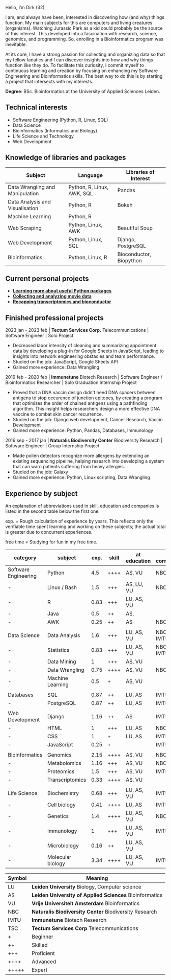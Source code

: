 Hello, I’m Dirk (32),

I am, and always have been, interested in discovering how (and why) things function.
My main subjects for this are computers and living creatures (organisms).
Watching Jurassic Park as a kid could probably be the source of this interest.
This developed into a fascination with research, science, genomics, and programming.
So, enrolling in a Bioinformatics program was inevitable.

At its core, I have a strong passion for collecting and organizing data so that my fellow fanatics and I can discover insights into how and why things function like they do.
To facilitate this curiosity, I commit myself to continuous learning and creation by focusing on enhancing my Software Engineering and Bioinformatics skills.
The best way to do this is by starting a project that intersects with my interests.

**Degree**: BSc. Bioinformatics at the University of Applied Sciences Leiden.

## Technical interests
- Software Engineering (Python, R, Linux, SQL)
- Data Science
- Bioinformatics (Informatics and Biology)
- Life Science and Technology
- Web Development

## Knowledge of libraries and packages

<!--- https://www.tablesgenerator.com/markdown_tables --->

| Subject                         | Language                   | Libraries of Interest   |
|---------------------------------|----------------------------|-------------------------|
| Data Wrangling and Manipulation | Python, R, Linux, AWK, SQL | Pandas                  |
| Data Analysis and Visualisation | Python, R                  | Bokeh                   |
| Machine Learning                | Python, R                  |                         |
| Web Scraping                    | Python, Linux, AWK         | Beautiful Soup          |
| Web Development                 | Python, Linux, SQL         | Django, PostgreSQL      |
| Bioinformatics                  | Python, Linux, R           | Bioconductor, Biopython |


## Current personal projects
- [**Learning more about useful Python packages**](https://github.com/DirkTorre/Python---packages-and-built-in-functionality)
- [**Collecting and analyzing movie data**](https://github.com/DirkTorre/imdb)
- [**Recapping transcriptomics and bioconductor**](https://github.com/DirkTorre/bioconductor)

##  Finished professional projects
2023 jan - 2023 feb | **Tectum Services Corp.** Telecommunications | Software Engineer | Solo Project

- Decreased labor intensity of cleaning and summarizing appointment data by developing a plug-in for Google Sheets in JavaScript, leading to insights into network engineering obstacles and team performance.
- Studied on the job: JavaScript, Google Sheets API
- Gained more experience: Data Wrangling
  
2019 feb - 2020 feb | **Immunetune** Biotech Research | Software Engineer / Bioinformatics Researcher | Solo Graduation Internship Project

- Proved that a DNA vaccin design didn't need DNA spacers between antigens to stop occurence of junction epitopes,
by creating a program that optimizes the order of chained antigens using a pathfinding algorithm.
This insight helps researchers design a more effective DNA vaccine to combat skin cancer recurrence.
- Studied on the job: Django web development, Cancer Research, Vaccin Development
- Gained more experience: Python, Pandas, Databases, Immunology

<!-- Optimalization of a DNA-vaccine. Graduation internship. Development of software that helped minimize the juncture epitopes of a DNA vaccine for a mouse melanoma model. The project ended in the development phase in 2020. In early 2020 the project was restarted to produce a working GUI on a desktop to help ImmuneTune enhance an experimental corona vaccine. (Python, Pandas, Django, Linux) -->

2016 sep - 2017 jan | **Naturalis Biodiversity Center** Biodiversity Research | Software Engineer | Group Internship Project

- Made pollen detectors recognize more allergens by extending an existing sequencing pipeline, helping research into developing a system that can warn patients suffering from heavy allergies.
- Studied on the job: Galaxy
- Gained more experience: Python, Linux scripting, Data Wrangling

<!---
| period              | company                           | Role                  | description                                                                                                                                                                                                                                                                                                                                                                                                                                                                                                                                                                                                                                                                                                                                                                            |
|---------------------|-----------------------------------|-----------------------|----------------------------------------------------------------------------------------------------------------------------------------------------------------------------------------------------------------------------------------------------------------------------------------------------------------------------------------------------------------------------------------------------------------------------------------------------------------------------------------------------------------------------------------------------------------------------------------------------------------------------------------------------------------------------------------------------------------------------------------------------------------------------------------|
| 2023 jan - 2023 feb | **Tectum Services Corp**          | Software Engineer     | Decreased labor intensity of cleaning and summarising appointment data by developing a plug-in for Google Sheets in JavaScript, leading to insights into network engineering obstacles and team performance. Studied on the job: Javascript and Google Sheets API.                                                                                                                                                                                                                                                                                                                                                                                                                                                                                                                     |
| 2019 feb - 2020 feb | **Immunetune**                    | Intern Bioinformatics | Graduation. Proved the possibility of a DNA-vaccin design that doesn't need DNA spacers between antigens to stop the occurence of junction epitopes. This was done by creating a program for researchers that optimises the order of chained antigens using an pathfinding algorithm. This insight helps researchers with designing a more effecive DNA vaccine to combat skin cancer recurrence. I accepted a request from Immunetune to continue on the project after my 2020 graduation, to help ImmuneTune enhance an experimental corona vaccine targeting SARS-CoV-2, the virus responsible for the COVID-19 pandemic. Studied on the job: Algorithms; Vaccin Development; Cancer Biology and Web Development with Django. Extended my experience with Python, Pandas and Linux. |
| 2016 sep - 2017 jan | **Naturalis Biodiversity Center** | Intern Bioinformatics | Made pollen detector recognize more allergens by extending an existing sequencing pipeline. The detection of allergens such as animal hairs is now possible. Studied on the job: Galaxy. I extended my experience with Python and Linux scripting.                                                                                                                                                                                                                                                                                                                                                                                                                                                                                                                                     |
--->


<!--- Best summary ever: Graduation. Proved the possibility of a DNA-vaccin design that doesn't need DNA spacers between antigens to stop the occurence of junction epitopes. This was done by creating a program for researchers that optimises the order of chained antigens using an pathfinding algorithm. This insight helps researchers with designing a more effecive DNA vaccine to combat skin cancer recurrence. I accepted a request from Immunetune to continue on the project after my 2020 graduation, to help ImmuneTune enhance an experimental corona vaccine targeting SARS-CoV-2, the virus responsible for the COVID-19 pandemic. Studied on the job: Algorithms; Vaccin Development; Cancer Biology and Web Development with Django. Gained more experience using Python, Pandas and Linux.--->

## Experience by subject

<!--- https://www.tablesgenerator.com/markdown_tables --->
An explanation of abbreviations used in skill, education and companies is listed in the second table below the first one.

exp. = Rough calculation of experience by years. This reflects only the verifiable time spent learning and working on these subjects; the actual total is greater due to concurrent experiences.

free time = Studying for fun in my free time.

| category             | subject           | exp.       | skill | at education | at companies   | free time            |
|----------------------|-------------------|------------|-------|--------------|----------------|----------------------|
| Software Engineering | Python            | 4.5        | ++++  | AS, VU       | NBC, IMTU      | X                    |
| -                    | Linux / Bash      | 1.5        | +++   | AS, LU, VU   | NBC, IMTU      | X                    |
| -                    | R                 | 0.83       | +++   | LU, AS, VU   |                | X                    |
| -                    | Java              | 0.5        | ++    | AS,          |                |                      |
| -                    | AWK               | 0.25       | ++    | AS           | NBC            |                      |
|                                                                                                                      |
| Data Science         | Data Analysis     | 1.6        | +++   | LU, AS, VU   | NBC, IMTU, TSC | X                    |
| -                    | Statistics        | 0.83       | +++   | LU, AS, VU   | NBC, IMTU, TSC |                      |
| -                    | Data Mining       | 1          | +++   | AS, VU       |                |                      |
| -                    | Data Wrangling    | 0.75       | ++++  | AS, VU       | NBC, TSC       | X                    |
| -                    | Machine Learning  | 0.5        | +     | AS, VU       |                |                      |
|                                                                                                                      |
| Databases            | SQL               | 0.87       | ++    | LU, AS       | IMTU           | X                    |
| -                    | PostgreSQL        | 0.87       | ++    | LU, AS       | IMTU           |                      |
|                                                                                                                      |
| Web Development      | Django            | 1.16       | ++    | AS           | IMTU           | X                    |
| -                    | HTML              | 1          | +++   | LU, AS       | NBC, IMTU      | X                    |
| -                    | CSS               | 1          | +     | LU, AS       | IMTU           | X                    |
| -                    | JavaScript        | 0.25       | +     |              | IMTU, TSC      |                      |
|                                                                                                                      |
| Bioinformatics       | Genomics          | 2.15       | ++++  | AS, VU       | NBC, IMTU      | X                    |
| -                    | Metabolomics      | 1.16       | +++   | AS, VU       | NBC, IMTU      |                      |
| -                    | Proteomics        | 1.5        | +++   | AS, VU       | IMTU           |                      |
| -                    | Transcriptomics   | 0.33       | ++++  | AS, VU       |                | X                    |
|                                                                                                                      |
| Life Science         | Biochemistry      | 0.68       | +++   | LU, AS, VU   | IMTU           |                      |
| -                    | Cell biology      | 0.41       | ++++  | LU, AS       | IMTU           | X                    |
| -                    | Genetics          | 1.4        | ++++  | LU, AS, VU   | NBC, IMTU      |                      |
| -                    | Immunology        | 1          | +++   | LU, AS, VU   | IMTU           |                      |
| -                    | Microbiology      | 0.16       | ++    | LU, AS, VU   |                |                      |
| -                    | Molecular biology | 3.34       | ++++  | LU, AS, VU   | IMTU           | X                    |


<!--- https://www.tablesgenerator.com/markdown_tables --->

| Symbol | Meaning                                                  |
|--------|----------------------------------------------------------|
| LU     | **Leiden University** Biology, Computer science          |
| AS     | **Leiden University of Applied Sciences** Bioinformatics |
| VU     | **Vrije Universiteit Amsterdam**  Bioinformatics         |
| NBC    | **Naturalis Biodiversity Center** Biodiversity Research  |
| IMTU   | **Immunetune** Biotech Research                          |
| TSC    | **Tectum Services Corp** Telecommunications              |
| +      | Beginner                                                 |
| ++     | Skilled                                                  |
| +++    | Proficient                                               |
| ++++   | Advanced                                                 |
| +++++  | Expert                                                   |

<!--
# Old text to be used to review new text
Hello, I’m Dirk (32), 

I am passionate about data collection and analysis, possess strong problem-solving abilities, and am highly creative. Committed to continuous learning, I focus on enhancing my software engineering and bioinformatics skills. 

Degree: BSc. Bioinformatics at the University of Applied Sciences Leiden. 

Technical interests: 
- Software Engineering (Python, R, Linux, SQL) 
- Data Science 
- Bioinformatics (Informatics and Biology) 
- Life Science and Technology 
- Web Development 

##  Finished professional projects
- 2023 jan - 2023 feb | **Tectum Services Corp** | Decreased labor intensity of cleaning and summarising appointment data by developing a plug-in for Google Sheets in JavaScript, leading to insights into network engineering obstacles and team performance. Studied Javascript and Google Sheets API on the job.
  
- 2019 feb - 2020 feb | **Immunetune** | Learning on the job | Optimalisation of a DNA-vaccine. Graduation internship. Development of software that helped minimize the juncture epitopes of a DNA vaccine for a mouse melanoma model. The project ended in development phase in 2020. In early 2020 the project was restarted to produce a working GUI on a desktop to help ImmuneTune enhance an experimental corona vaccine. (Python, Pandas, Django, Linux)

- 2016 - 2017 | **Naturalis Biodiversity Center** | Short optional internship as a group project. Extension of sequencing pipeline for pollen detection, so it could detect more allergens such as animal hairs. (Python, Bash Scripting for Linux)

<table>
<thead>
  <tr>
    <th>period</th>
    <th>company</th>
    <th>role</th>
  </tr>
</thead>
<tbody>
  <tr>
    <td>2023 jan - 2023 feb</td>
    <td>Tectum Services Corp</td>
    <td>Software Engineer</td>
  </tr>
  <tr>
    <td colspan="3">Decreased labor intensity of cleaning and summarising appointment data by developing a plug-in for Google Sheets in JavaScript, leading to insights into network engineering obstacles and team performance. Studied on the job: Javascript and Google Sheets API.</td>
  </tr>
  <tr>
    <td>2019 feb - 2020 feb</td>
    <td>Immunetune</td>
    <td>Intern Bioinformatics</td>
  </tr>
  <tr>
    <td colspan="3">Graduation. Demonstrated that DNA vaccines can be designed without DNA spacers between antigens, preventing the occurrence of junction epitopes. By optimizing the order of chained antigens using a pathfinding algorithm, we can create more effective DNA vaccines to combat skin cancer recurrence. After graduation, I developed the program a bit more to allow Immunetune to use it to enhance an experimental corona vaccine targeting SARS-CoV-2. Studied on the job: Algorithms; Vaccin Development; Cancer Biology and Web Development with Django. Gained more experience: Python, Pandas and Linux.</td>
  </tr>
  <tr>
    <td>2016 sep - 2017 jan</td>
    <td>Naturalis Biodiversity Center</td>
    <td>Intern Bioinformatics</td>
  </tr>
  <tr>
    <td colspan="3">Group project. Made pollen detector recognize more allergens by extending an existing sequencing pipeline. The detection of allergens such as animal hairs is now possible. Studied on the job: Galaxy. Gained more experience: Galaxy, Python and Linux scripting.</td>
  </tr>
</tbody>
</table>


## Software Engineering
***Education***: Leiden University, Leiden University of Applied Science, Vrije Universiteit Amsterdam

***Companies***: Naturalis Biodiversity Center, Immunetune, Tectum Services Corp
-	Python (4.5+)
-	Bash / linux (1.5)
-	R (0.83)
-	Java (0.5)
-	AWK (0.25)
## Data Science
***Education***: Leiden University, Leiden University of Applied Science, Vrije Universiteit Amsterdam
-	Data Analysis (1.6)
-	Statistics (0.83)
-	Data Mining (1+)
-	Data Wrangling (0.75+)
-	Machine Learning (0.5)
## Databases
***Education***: Leiden University, Leiden University of Applied Science

***Companies***: Immunetune
-	SQL
-	PostgresSQL (0.87)
## Web development
***Education***: Leiden University, Leiden University of Applied Science

***Companies***: Immunetune
-	Django (1.16)
-	HTML (1+)
-	CSS (1+)
-	JavaScript (0.25)
## Bioinformatics
***Education***: Leiden University of Applied Science, Vrije Universiteit Amsterdam

***Companies***: Naturalis Biodiversity Center, Immunetune
-	Genomics (2.15+)
-	Metabolomics (1.16+)
-	Proteomics (1.5+)
-	Transcriptomics (0.33+)
## Biology
***Education***: Rotterdam University of Applied Science, Leiden University, Leiden University of Applied Science, Vrije Universiteit Amsterdam

***Companies***: Naturalis Biodiversity Center, Immunetune
-	Biochemistry (0.68+)
-	Cell biology (0.41+)
-	Genetics (1.4+)
-	Immunology (1+)
-	Microbiology (0.16+)
-	Molecular biology (3.34+)

--->

<!---
DirkTorre/DirkTorre is a ✨ special ✨ repository because its `README.md` (this file) appears on your GitHub profile.
You can click the Preview link to take a look at your changes.
--->

